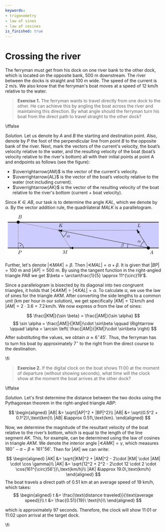 ```yaml
---
keywords:
- trigonometry
- law of sines
- law of cosines
is_finished: true
---
```


# Crossing the river

The ferryman must get from his dock on one river bank to the other
dock, which is located on the opposite bank, $500\ \text{m}$
downstream. The river between the docks is straight and 
$100\ \text{m}$ wide. The speed of the current is $2\ \text{m}/\text{s}$.
We also know that the ferryman's boat moves at a speed of $12\
\text{km}/\text{h}$ relative to the water.

> **Exercise 1.** The ferryman wants to travel directly from one dock
to the other. He can achieve this by angling the boat across the river
and maintaining this direction. By what angle should the ferryman turn
his boat from the direct path to travel straight to the other dock?

\iffalse

*Solution.* Let us denote by $A$ and $B$ the starting and destination
point. Also, denote by $P$ the foot of the perpendicular line from
point $B$ to the opposite bank of the river.  Next, mark the vectors
of the current's velocity, the boat’s velocity relative to the water,
and the resulting velocity of the boat (boat’s velocity relative to
the river's bottom) all with their initial points at point A and
endpoints as follows (see the figure):

- $\overrightarrow{AM}$ is the vector of the current's velocity.
- $\overrightarrow{AL}$ is the vector of the boat’s velocity relative to the water (not including
   current).
- $\overrightarrow{AK}$ is the vector of the resulting velocity of the boat relative to the river's bottom
   (current + boat velocity).

Since $K\in AB$, our task is to determine the angle $KAL$, which we denote by
$\alpha$. By the vector addition rule, the quadrilateral $MALK$ is a parallelogram.


![Crossing the river.](math4you_00011.jpg)

Further, let's denote $\lvert \sphericalangle MAK \rvert = \beta$. Then $\lvert \sphericalangle MAL \rvert  = \alpha + \beta$. 
It is given that $|BP|=100\ \text{m}$ and $|AP|=500\ \text{m}$. By using the tangent function in the right-angled
triangle $PAB$ we get $\beta = \arctan\frac{1}{5} \approx 11^{\circ}19'$.

Since a parallelogram is bisected by its diagonal into two congruent triangles, it holds that
$\lvert \sphericalangle AKM \rvert= \lvert \sphericalangle KAL \rvert = \alpha$.
To calculate $\alpha$, we use the law of sines for the triangle $AKM$.
After converting the side lengths to a common unit (km per hour in our solution), we get specifically
$|KM|=12\,\text{km/h}$ and $|AM|=2\cdot 3.6=7.2\,\text{km/h}$. We now express $\alpha$ from the law of sines:

$$
\frac{|KM|}{\sin \beta} = \frac{|AM|}{\sin \alpha}
$$
$$
\sin \alpha = \frac{|AM|}{|KM|}\cdot \sin\beta \qquad \Rightarrow \qquad \alpha = \arcsin \left( \frac{|AM|}{|KM|}\cdot \sin\beta \right) 
$$
After substituting the values, we obtain $\alpha
\approx 6^{\circ}45'$. Thus, the ferryman has to turn his boat by approximately $7^{\circ}$
to the right from the direct course to the destination.

\fi

>**Exercise 2.** If the digital clock on the boat shows 11:00 at the moment of departure
>(without showing seconds), what time will the clock show at the moment the boat arrives at the other
>dock? 

\iffalse

*Solution.* Let's first determine the distance between the two docks using the Pythagorean theorem in the right-angled triangle $ABP$:

$$
\begin{aligned}
|AB| &= \sqrt{|AP|^2 + |BP|^2}\\
|AB| &= \sqrt{0.5^2 + 0.1^2}\,\text{km}\\
|AB| &\approx 0.51\,\text{km}.
\end{aligned}
$$

Now, we determine the magnitude of the resultant velocity of the boat relative to the river’s bottom, which is
equal to the length of the line segment $AK$. This, for example, can be determined using the law of cosines in
triangle $AKM$. We denote the interior angle $\lvert \sphericalangle AMK \rvert =\gamma$, which measures $180^{\circ}-\alpha - \beta \approx 161^{\circ}56'$. 
Then for $|AK|$ we can write:


$$
\begin{aligned}
|AK| &= \sqrt{|KM|^2 + |AM|^2 - 2\cdot |KM| \cdot |AM| \cdot \cos \gamma}\\
|AK| &= \sqrt{12^2 + 2^2 - 2\cdot 12 \cdot 2 \cdot \cos(161^{\circ}56')}\,\text{km/h}\\
|AK| &\approx 19.0\,\text{km/h}
\end{aligned}
$$
The boat travels a direct path of $0.51\ \text{km}$ at an average speed of $19\ \text{km}/\text{h}$, which takes:
$$
\begin{aligned}
t &= \frac{\text{distance traveled}}{\text{average speed}}\\
t &= \frac{0.51}{19}\ \text{h}\\
\end{aligned}
$$

which is approximately 97 seconds. Therefore, the clock will show 11:01 or 11:02 upon arrival at the target dock. 

\fi